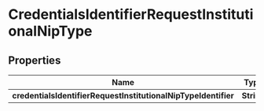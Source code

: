 # CredentialsIdentifierRequestInstitutionalNipType

## Properties
Name | Type | Description | Notes
------------ | ------------- | ------------- | -------------
**credentialsIdentifierRequestInstitutionalNipTypeIdentifier** | **String** |  | 
